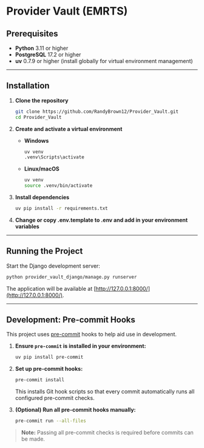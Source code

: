 
# Provider Vault (EMRTS)

## Prerequisites

- **Python** 3.11 or higher
- **PostgreSQL** 17.2 or higher
- **uv** 0.7.9 or higher (install globally for virtual environment management)
---

## Installation

1. **Clone the repository**
	```bash
	git clone https://github.com/RandyBrown12/Provider_Vault.git
	cd Provider_Vault
	```

2. **Create and activate a virtual environment**
	- **Windows**
	  ```bash
	  uv venv
	  .venv\Scripts\activate
	  ```
	- **Linux/macOS**
	  ```bash
	  uv venv
	  source .venv/bin/activate
	  ```

3. **Install dependencies**
	```bash
	uv pip install -r requirements.txt
	```

4. **Change or copy .env.template to .env and add in your environment variables**

---

## Running the Project

Start the Django development server:

```bash
python provider_vault_django/manage.py runserver
```

The application will be available at [http://127.0.0.1:8000/](http://127.0.0.1:8000/).

---

## Development: Pre-commit Hooks

This project uses [pre-commit](https://pre-commit.com/) hooks to help aid use in development.

1. **Ensure `pre-commit` is installed in your environment:**
	```bash
	uv pip install pre-commit
	```

2. **Set up pre-commit hooks:**
	```bash
	pre-commit install
	```
	This installs Git hook scripts so that every commit automatically runs all configured pre-commit checks.

3. **(Optional) Run all pre-commit hooks manually:**
	```bash
	pre-commit run --all-files
	```

> **Note:** Passing all pre-commit checks is required before commits can be made.
